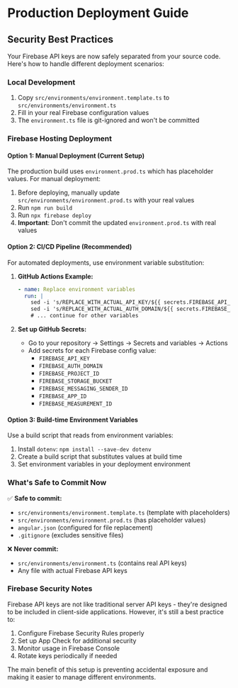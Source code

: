 # Production Deployment Guide

## Security Best Practices

Your Firebase API keys are now safely separated from your source code. Here's how to handle different deployment scenarios:

### Local Development
1. Copy `src/environments/environment.template.ts` to `src/environments/environment.ts`
2. Fill in your real Firebase configuration values
3. The `environment.ts` file is git-ignored and won't be committed

### Firebase Hosting Deployment

#### Option 1: Manual Deployment (Current Setup)
The production build uses `environment.prod.ts` which has placeholder values. For manual deployment:

1. Before deploying, manually update `src/environments/environment.prod.ts` with your real values
2. Run `npm run build` 
3. Run `npx firebase deploy`
4. **Important**: Don't commit the updated `environment.prod.ts` with real values

#### Option 2: CI/CD Pipeline (Recommended)
For automated deployments, use environment variable substitution:

1. **GitHub Actions Example:**
   ```yaml
   - name: Replace environment variables
     run: |
       sed -i 's/REPLACE_WITH_ACTUAL_API_KEY/${{ secrets.FIREBASE_API_KEY }}/g' src/environments/environment.prod.ts
       sed -i 's/REPLACE_WITH_ACTUAL_AUTH_DOMAIN/${{ secrets.FIREBASE_AUTH_DOMAIN }}/g' src/environments/environment.prod.ts
       # ... continue for other variables
   ```

2. **Set up GitHub Secrets:**
   - Go to your repository → Settings → Secrets and variables → Actions
   - Add secrets for each Firebase config value:
     - `FIREBASE_API_KEY`
     - `FIREBASE_AUTH_DOMAIN`
     - `FIREBASE_PROJECT_ID`
     - `FIREBASE_STORAGE_BUCKET`
     - `FIREBASE_MESSAGING_SENDER_ID`
     - `FIREBASE_APP_ID`
     - `FIREBASE_MEASUREMENT_ID`

#### Option 3: Build-time Environment Variables
Use a build script that reads from environment variables:

1. Install `dotenv`: `npm install --save-dev dotenv`
2. Create a build script that substitutes values at build time
3. Set environment variables in your deployment environment

### What's Safe to Commit Now

✅ **Safe to commit:**
- `src/environments/environment.template.ts` (template with placeholders)
- `src/environments/environment.prod.ts` (has placeholder values)
- `angular.json` (configured for file replacement)
- `.gitignore` (excludes sensitive files)

❌ **Never commit:**
- `src/environments/environment.ts` (contains real API keys)
- Any file with actual Firebase API keys

### Firebase Security Notes

Firebase API keys are not like traditional server API keys - they're designed to be included in client-side applications. However, it's still a best practice to:

1. Configure Firebase Security Rules properly
2. Set up App Check for additional security
3. Monitor usage in Firebase Console
4. Rotate keys periodically if needed

The main benefit of this setup is preventing accidental exposure and making it easier to manage different environments.